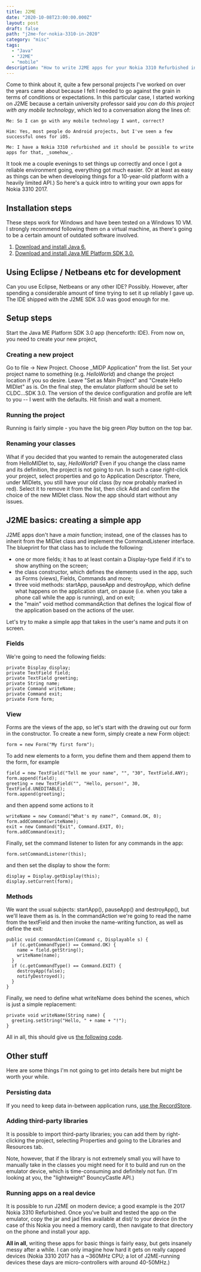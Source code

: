 ```yaml
---
title: J2ME 
date: "2020-10-08T23:00:00.000Z"
layout: post
draft: false
path: "j2me-for-nokia-3310-in-2020"
category: "misc"
tags:
  - "Java"
  - "J2ME"
  - "mobile"
description: "How to write J2ME apps for your Nokia 3310 Refurbished in 2020."
---
```


Come to think about it, quite a few personal projects I've worked on over the years came about because I felt I needed to go against the grain in terms of conditions or expectations. In this particular case, I started working on J2ME because a certain university professor said _you can do this project with any mobile technology_, which led to a conversation along the lines of:
```
Me: So I can go with any mobile technology I want, correct?

Him: Yes, most people do Android projects, but I've seen a few successful ones for iOS.

Me: I have a Nokia 3310 refurbished and it should be possible to write apps for that, _somehow_.
```
It took me a couple evenings to set things up correctly and once I got a reliable environment going, everything got much easier. (Or at least as easy as things can be when developing things for a 10-year-old platform with a heavily limited API.) So here's a quick intro to writing your own apps for Nokia 3310 2017.

## Installation steps
These steps work for Windows and have been tested on a Windows 10 VM. I strongly recommend following them on a virtual machine, as there's going to be a certain amount of outdated software involved.

1. [Download and install Java 6.](https://www.oracle.com/java/technologies/javase-java-archive-javase6-downloads.html)
2. [Download and install Java ME Platform SDK 3.0.](https://www.oracle.com/java/technologies/javame-sdk/java-me-sdk-v30.html)

## Using Eclipse / Netbeans etc for development
Can you use Eclipse, Netbeans or any other IDE? Possibly. However, after spending a considerable amount of time trying to set it up reliably I gave up. The IDE shipped with the J2ME SDK 3.0 was good enough for me.

## Setup steps
Start the Java ME Platform SDK 3.0 app (henceforth: IDE). From now on, you need to create your new project, 

### Creating a new project
Go to file -> New Project. Choose _MIDP Application" from the list. Set your project name to something (e.g. _HelloWorld_) and change the project location if you so desire. Leave "Set as Main Project" and "Create Hello MIDlet" as is. On the final step, the emulator platform should be set to CLDC...SDK 3.0. The version of the device configuration and profile are left to you -- I went with the defaults. Hit finish and wait a moment.

### Running the project
Running is fairly simple - you have the big green _Play_ button on the top bar.

### Renaming your classes
What if you decided that you wanted to remain the autogenerated class from HelloMIDlet to, say, _HelloWorld_? Even if you change the class name and its definition, the project is not going to run. In such a case right-click your project, select properties and go to Application Descriptor. There, under MIDlets, you still have your old class (by now probably marked in red). Select it to remove it from the list, then click Add and confirm the choice of the new MIDlet class. Now the app should start without any issues.

## J2ME basics: creating a simple app
J2ME apps don't have a _main_ function; instead, one of the classes has to inherit from the MIDlet class and implement the CommandListener interface. The blueprint for that class has to include the following:
* one or more fields; it has to at least contain a Display-type field if it's to show anything on the screen;
* the class constructor, which defines the elements used in the app, such as Forms (views), Fields, Commands and more;
* three void methods: startApp, pauseApp and destroyApp, which define what happens on the application start, on pause (i.e. when you take a phone call while the app is running), and on exit;
* the "main" void method commandAction that defines the logical flow of the application based on the actions of the user.

Let's try to make a simple app that takes in the user's name and puts it on screen.

### Fields
We're going to need the following fields:
```
private Display display;
private TextField field;
private TextField greeting;
private String name;
private Command writeName;
private Command exit;
private Form form;
```


### View
Forms are the views of the app, so let's start with the drawing out our form in the constructor. To create a new form, simply create a new Form object:
```
form = new Form("My first form");
```
To add new elements to a form, you define them and them append them to the form, for example
``` 
field = new TextField("Tell me your name", "", "30", TextField.ANY);
form.append(field);
greeting = new TextField("", "Hello, person!", 30, TextField.UNEDITABLE);
form.append(greeting);
```
and then append some actions to it
```
writeName = new Command("What's my name?", Command.OK, 0);
form.addCommand(writeName);
exit = new Command("Exit", Command.EXIT, 0);
form.addCommand(exit);
```
Finally, set the command listener to listen for any commands in the app:
```
form.setCommandListener(this);
```
and then set the display to show the form:
```
display = Display.getDisplay(this);
display.setCurrent(form);
```

### Methods
We want the usual subjects: startApp(), pauseApp() and destroyApp(), but we'll leave them as is. In the commandAction we're going to read the name from the textField and then invoke the name-writing function, as well as define the exit:
```
public void commandAction(Command c, Displayable s) {
  if (c.getCommandType() == Command.OK) {
    name = field.getString();
    writeName(name);
  }
  if (c.getCommandType() == Command.EXIT) {
    destroyApp(false);
    notifyDestroyed();
  }
}
```
Finally, we need to define what writeName does behind the scenes, which is just a simple replacement:
```
private void writeName(String name) {
  greeting.setString("Hello, " + name + "!");
}
```

All in all, this should give us [the following code](https://gist.github.com/mkmozgawa/b87d0d2125e924b4802ffdf1de578553).

## Other stuff
Here are some things I'm not going to get into details here but might be worth your while.

### Persisting data
If you need to keep data in-between application runs, [use the RecordStore](https://docs.oracle.com/javame/config/cldc/ref-impl/midp2.0/jsr118/javax/microedition/rms/RecordStore.html).

### Adding third-party libraries
It is possible to import third-party libraries; you can add them by right-clicking the project, selecting Properties and going to the Libraries and Resources tab.

Note, however, that if the library is not extremely small you will have to manually take in the classes you might need for it to build and run on the emulator device, which is time-consuming and definitely not fun. (I'm looking at you, the "lightweight" BouncyCastle API.)

### Running apps on a real device
It is possible to run J2ME on modern device; a good example is the 2017 Nokia 3310 Refurbished. Once you've built and tested the app on the emulator, copy the jar and jad files available at dist/ to your device (in the case of this Nokia you need a memory card), then navigate to that directory on the phone and install your app.

**All in all**, writing these apps for basic things is fairly easy, but gets insanely messy after a while. I can only imagine how hard it gets on really capped devices (Nokia 3310 2017 has a ~360MHz CPU; a lot of J2ME-running devices these days are micro-controllers with around 40-50MHz.)